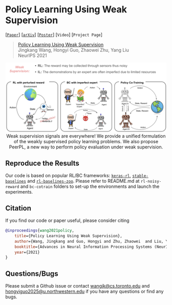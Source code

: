 # Policy Learning Using Weak Supervision

[[`Paper`](https://arxiv.org/pdf/2010.01748.pdf)]
[[`arXiv`](https://arxiv.org/abs/2010.01748)]
[[`Poster`](https://github.com/wangjksjtu/PeerPL/blob/main/imgs/neurips_poster.pdf)]
[`Video`]
[`Project Page`]
<!-- [[`Project Page`](http://www.cs.toronto.edu/~wangjk/publications/peerpl.html)] -->

> [Policy Learning Using Weak Supervision]()  
> Jingkang Wang, Hongyi Guo, Zhaowei Zhu, Yang Liu \
> NeurIPS 2021  

<div align="center">
    <img src="imgs/weak-policy-learning.png" alt><br>
    Weak supervision signals are everywhere! We provide a unified formulation of the weakly supervised policy learning problems. We also propose PeerPL, a new way to perform policy evaluation under weak supervision.
</div>

## Reproduce the Results 
Our code is based on popular RL/BC frameworks: [`keras-rl`](https://github.com/keras-rl/keras-rl), [`stable-baselines`](https://github.com/hill-a/stable-baselines) and [`rl-baselines-zoo`](https://github.com/araffin/rl-baselines-zoo). Please refer to README.md at `rl-noisy-reward` and `bc-cotrain` folders to set-up the environments and launch the experiments. 

## Citation
If you find our code or paper useful, please consider citing
```bibtex
@inproceedings{wang2021policy,
    title={Policy Learning Using Weak Supervision},
    author={Wang, Jingkang and Guo, Hongyi and Zhu, Zhaowei  and Liu, Yang},
    booktitle={Advances in Neural Information Processing Systems (NeurIPS)},
    year={2021}
}
```

## Questions/Bugs
Please submit a Github issue or contact wangjk@cs.toronto.edu and hongyiguo2025@u.northwestern.edu if you have any questions or find any bugs.
